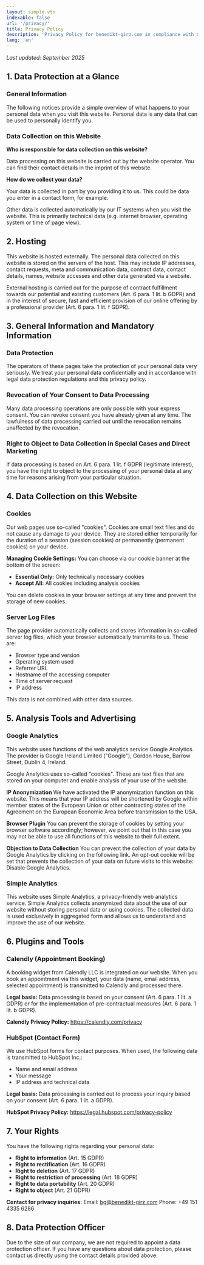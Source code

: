 ```yaml
---
layout: simple.vto
indexable: false
url: '/privacy/'
title: Privacy Policy
description: 'Privacy Policy for benedikt-girz.com in compliance with GDPR'
lang: 'en'
---
```


*Last updated: September 2025*

## 1. Data Protection at a Glance

### General Information
The following notices provide a simple overview of what happens to your personal data when you visit this website. Personal data is any data that can be used to personally identify you.

### Data Collection on this Website
**Who is responsible for data collection on this website?**

Data processing on this website is carried out by the website operator. You can find their contact details in the imprint of this website.

**How do we collect your data?**

Your data is collected in part by you providing it to us. This could be data you enter in a contact form, for example.

Other data is collected automatically by our IT systems when you visit the website. This is primarily technical data (e.g. internet browser, operating system or time of page view).

## 2. Hosting

This website is hosted externally. The personal data collected on this website is stored on the servers of the host. This may include IP addresses, contact requests, meta and communication data, contract data, contact details, names, website accesses and other data generated via a website.

External hosting is carried out for the purpose of contract fulfillment towards our potential and existing customers (Art. 6 para. 1 lit. b GDPR) and in the interest of secure, fast and efficient provision of our online offering by a professional provider (Art. 6 para. 1 lit. f GDPR).

## 3. General Information and Mandatory Information

### Data Protection
The operators of these pages take the protection of your personal data very seriously. We treat your personal data confidentially and in accordance with legal data protection regulations and this privacy policy.

### Revocation of Your Consent to Data Processing
Many data processing operations are only possible with your express consent. You can revoke consent you have already given at any time. The lawfulness of data processing carried out until the revocation remains unaffected by the revocation.

### Right to Object to Data Collection in Special Cases and Direct Marketing
If data processing is based on Art. 6 para. 1 lit. f GDPR (legitimate interest), you have the right to object to the processing of your personal data at any time for reasons arising from your particular situation.

## 4. Data Collection on this Website

### Cookies
Our web pages use so-called "cookies". Cookies are small text files and do not cause any damage to your device. They are stored either temporarily for the duration of a session (session cookies) or permanently (permanent cookies) on your device.

**Managing Cookie Settings:**
You can choose via our cookie banner at the bottom of the screen:
- **Essential Only:** Only technically necessary cookies
- **Accept All:** All cookies including analysis cookies

You can delete cookies in your browser settings at any time and prevent the storage of new cookies.

### Server Log Files
The page provider automatically collects and stores information in so-called server log files, which your browser automatically transmits to us. These are:

- Browser type and version
- Operating system used
- Referrer URL
- Hostname of the accessing computer
- Time of server request
- IP address

This data is not combined with other data sources.

## 5. Analysis Tools and Advertising

### Google Analytics
This website uses functions of the web analytics service Google Analytics. The provider is Google Ireland Limited ("Google"), Gordon House, Barrow Street, Dublin 4, Ireland.

Google Analytics uses so-called "cookies". These are text files that are stored on your computer and enable analysis of your use of the website.

**IP Anonymization**
We have activated the IP anonymization function on this website. This means that your IP address will be shortened by Google within member states of the European Union or other contracting states of the Agreement on the European Economic Area before transmission to the USA.

**Browser Plugin**
You can prevent the storage of cookies by setting your browser software accordingly; however, we point out that in this case you may not be able to use all functions of this website to their full extent.

**Objection to Data Collection**
You can prevent the collection of your data by Google Analytics by clicking on the following link. An opt-out cookie will be set that prevents the collection of your data on future visits to this website: Disable Google Analytics.

### Simple Analytics
This website uses Simple Analytics, a privacy-friendly web analytics service. Simple Analytics collects anonymized data about the use of our website without storing personal data or using cookies. The collected data is used exclusively in aggregated form and allows us to understand and improve the use of our website.

## 6. Plugins and Tools

### Calendly (Appointment Booking)
A booking widget from Calendly LLC is integrated on our website. When you book an appointment via this widget, your data (name, email address, selected appointment) is transmitted to Calendly and processed there.

**Legal basis:** Data processing is based on your consent (Art. 6 para. 1 lit. a GDPR) or for the implementation of pre-contractual measures (Art. 6 para. 1 lit. b GDPR).

**Calendly Privacy Policy:** https://calendly.com/privacy

### HubSpot (Contact Form)
We use HubSpot forms for contact purposes. When used, the following data is transmitted to HubSpot Inc.:
- Name and email address
- Your message
- IP address and technical data

**Legal basis:** Data processing is carried out to process your inquiry based on your consent (Art. 6 para. 1 lit. a GDPR).

**HubSpot Privacy Policy:** https://legal.hubspot.com/privacy-policy

## 7. Your Rights

You have the following rights regarding your personal data:

- **Right to information** (Art. 15 GDPR)
- **Right to rectification** (Art. 16 GDPR)
- **Right to deletion** (Art. 17 GDPR)
- **Right to restriction of processing** (Art. 18 GDPR)
- **Right to data portability** (Art. 20 GDPR)
- **Right to object** (Art. 21 GDPR)

**Contact for privacy inquiries:**
Email: [bg@benedikt-girz.com](mailto:bg@benedikt-girz.com)
Phone: +49 151 4335 6286

## 8. Data Protection Officer

Due to the size of our company, we are not required to appoint a data protection officer. If you have any questions about data protection, please contact us directly using the contact details provided above.